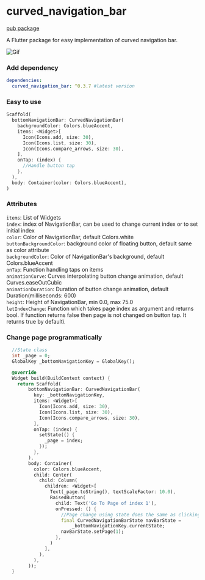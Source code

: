 # curved_navigation_bar
[pub package](https://pub.dartlang.org/packages/curved_navigation_bar)

A Flutter package for easy implementation of curved navigation bar. 

![Gif](https://github.com/rafalbednarczuk/curved_navigation_bar/blob/master/example.gif "Fancy Gif")

### Add dependency

```yaml
dependencies:
  curved_navigation_bar: ^0.3.7 #latest version
```

### Easy to use

```dart
Scaffold(
  bottomNavigationBar: CurvedNavigationBar(
    backgroundColor: Colors.blueAccent,
    items: <Widget>[
      Icon(Icons.add, size: 30),
      Icon(Icons.list, size: 30),
      Icon(Icons.compare_arrows, size: 30),
    ],
    onTap: (index) {
      //Handle button tap
    },
  ),
  body: Container(color: Colors.blueAccent),
)
```

### Attributes

`items`: List of Widgets\
`index`: index of NavigationBar, can be used to change current index or to set initial index\
`color`: Color of NavigationBar, default Colors.white\
`buttonBackgroundColor`: background color of floating button, default same as color attribute\
`backgroundColor`: Color of NavigationBar's background, default Colors.blueAccent\
`onTap`: Function handling taps on items\
`animationCurve`: Curves interpolating button change animation, default Curves.easeOutCubic\
`animationDuration`: Duration of button change animation, default Duration(milliseconds: 600)\
`height`: Height of NavigationBar, min 0.0, max 75.0\
`letIndexChange`: Function which takes page index as argument and returns bool. If function returns false then page is not changed on button tap. It returns true by default\


### Change page programmatically

```dart
  //State class
  int _page = 0;
  GlobalKey _bottomNavigationKey = GlobalKey();

  @override
  Widget build(BuildContext context) {
    return Scaffold(
        bottomNavigationBar: CurvedNavigationBar(
          key: _bottomNavigationKey,
          items: <Widget>[
            Icon(Icons.add, size: 30),
            Icon(Icons.list, size: 30),
            Icon(Icons.compare_arrows, size: 30),
          ],
          onTap: (index) {
            setState(() {
              _page = index;
            });
          },
        ),
        body: Container(
          color: Colors.blueAccent,
          child: Center(
            child: Column(
              children: <Widget>[
                Text(_page.toString(), textScaleFactor: 10.0),
                RaisedButton(
                  child: Text('Go To Page of index 1'),
                  onPressed: () {
                    //Page change using state does the same as clicking index 1 navigation button
                    final CurvedNavigationBarState navBarState =
                        _bottomNavigationKey.currentState;
                    navBarState.setPage(1);
                  },
                )
              ],
            ),
          ),
        ));
  }
```